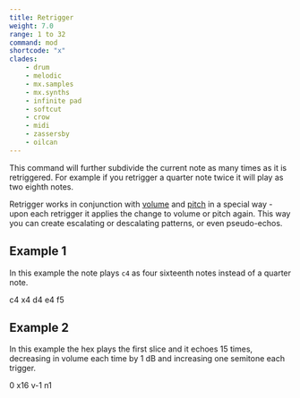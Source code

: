 ```yaml
---
title: Retrigger
weight: 7.0
range: 1 to 32
command: mod
shortcode: "x"
clades:
    - drum
    - melodic
    - mx.samples
    - mx.synths
    - infinite pad
    - softcut 
    - crow
    - midi
    - zassersby
    - oilcan
---
```


This command will further subdivide the current note as many times as it is retriggered. For example if you retrigger a quarter note twice it will play as two eighth notes.

Retrigger works in conjunction with [volume](#volume) and [pitch](#pitch) in a special way - upon each retrigger it applies the change to volume or pitch again. This way you can create escalating or descalating patterns, or even pseudo-echos.

## Example 1

In this example the note plays `c4` as four sixteenth notes instead of a quarter note.

<p class="shiny">c4 x4 d4 e4 f5</p>

## Example 2

In this example the hex plays the first slice and it echoes 15 times, decreasing in volume each time by 1 dB and increasing one semitone each trigger.

<p class="shiny">0 x16 v-1 n1</p>
